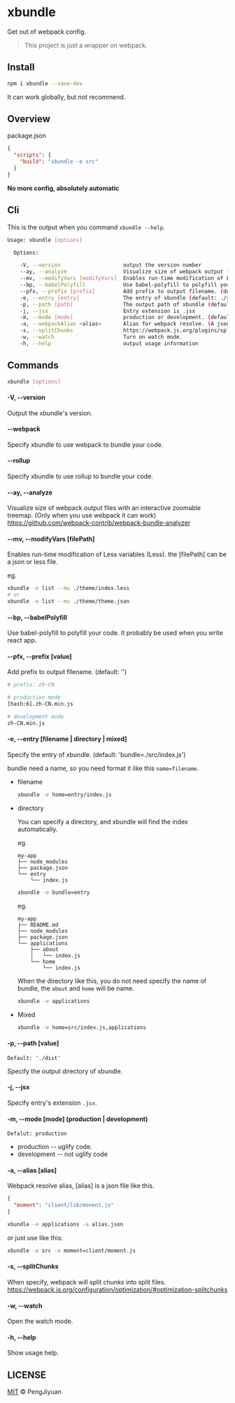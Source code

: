# xbundle
Get out of webpack config.

> This project is just a wrapper on webpack.

## Install

```bash
npm i xbundle --save-dev
```

It can work globally, but not recommend.

## Overview

package.json

```json
{
  "scripts": {
    "build": "xbundle -e src"
  }
}
```

**No more config, absolutely automatic**

## Cli

This is the output when you command `xbundle --help`.

```bash
Usage: xbundle [options]

  Options:

    -V, --version                    output the version number
    --ay, --analyze                  Visualize size of webpack output files with an interactive zoomable treemap.
    --mv, --modifyVars [modifyVars]  Enables run-time modification of Less variables.
    --bp, --babelPolyfill            Use babel-polyfill to polyfill your code.
    --pfx, --prefix [prefix]         Add prefix to output filename. (default: )
    -e, --entry [entry]              The entry of xbundle (default: ./src/index.js)
    -p, --path [path]                The output path of xbundle (default: ./dist)
    -j, --jsx                        Entry extension is .jsx
    -m, --mode [mode]                production or development. (default: production)
    -a, --webpackAlias <alias>       Alias for webpack resolve. (A json file)
    -s, --splitChunks                https://webpack.js.org/plugins/split-chunks-plugin/
    -w, --watch                      Turn on watch mode.
    -h, --help                       output usage information
```

## Commands

```bash
xbundle [options]
```

#### -V, --version

Output the xbundle's version.

#### --webpack

Specify xbundle to use webpack to bundle your code.

#### --rollup

Specify xbundle to use rollup to bundle your code.

#### --ay, --analyze

Visualize size of webpack output files with an interactive zoomable treemap. (Only when you use webpack it can work)
https://github.com/webpack-contrib/webpack-bundle-analyzer

#### --mv, --modifyVars [filePath]

Enables run-time modification of Less variables (Less).
the [filePath] can be a json or less file.

eg.

```bash
xbundle -e list --mv ./theme/index.less
# or
xbundle -e list --mv ./theme/theme.json
```

#### --bp, --babelPolyfill

Use babel-polyfill to polyfill your code. It probably be used when you write react app.

#### --pfx, --prefix [value]

Add prefix to output filename. (default: '')

```bash
# prefix: zh-CN

# production mode
[hash:6].zh-CN.min.js

# development mode
zh-CN.min.js
```

#### -e, --entry [filename | directory | mixed]

Specify the entry of xbundle. (default: 'bundle=./src/index.js')

bundle need a name, so you need format it like this `name=filename`.

* filename

  ```bash
  xbundle -e home=entry/index.js
  ```
* directory

  You can specify a directory, and xbundle will find the index automatically.

  eg.
  ```
  my-app
  ├── node_modules
  ├── package.json
  └── entry
      └── index.js
  ```
  ```bash
  xbundle -e bundle=entry
  ```

  eg.
  ```
  my-app
  ├── README.md
  ├── node_modules
  ├── package.json
  └── applications
      ├── about
      │   └── index.js
      └── home
          └── index.js
  ```
  When the directory like this, you do not need specify the name of bundle, the `about` and `home` will be name.
  ```bash
  xbundle -e applications
  ```
* Mixed

  ```bash
  xbundle -e home=src/index.js,applications
  ```

#### -p, --path [value]

`Default: './dist'`

Specify the output directory of xbundle.

#### -j, --jsx

Specify entry's extension `.jsx`.

#### -m, --mode [mode] (production | development)

`Defalut: production`

* production -- uglify code.
* development -- not uglify code

#### -a, --alias [alias]

Webpack resolve alias, [alias] is a json file like this.

```json
{
  "moment": "client/lib/monent.js"
}
```

```bash
xbundle -e applications -a alias.json
```

or just use like this:

```bash
xbundle -e src -a moment=client/moment.js
```

#### -s, --splitChunks

When specify, webpack will split chunks into split files.
https://webpack.js.org/configuration/optimization/#optimization-splitchunks

#### -w, --watch

Open the watch mode.

#### -h, --help

Show usage help.

## LICENSE

[MIT](./LICENSE) © PengJiyuan
